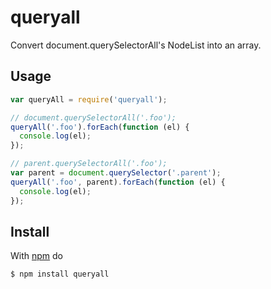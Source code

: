 # queryall
Convert document.querySelectorAll's NodeList into an array.

## Usage
```js
var queryAll = require('queryall');

// document.querySelectorAll('.foo');
queryAll('.foo').forEach(function (el) {
  console.log(el);
});

// parent.querySelectorAll('.foo');
var parent = document.querySelector('.parent');
queryAll('.foo', parent).forEach(function (el) {
  console.log(el);
});
```

## Install
With [npm](https://npmjs.org) do

```bash
$ npm install queryall
```

